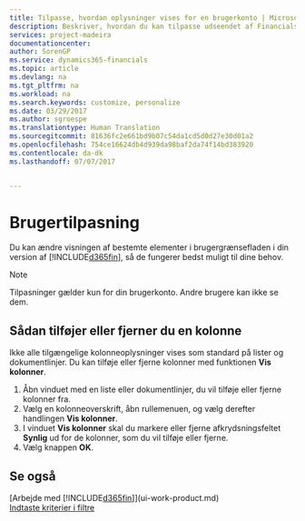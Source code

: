 ```yaml
---
title: Tilpasse, hvordan oplysninger vises for en brugerkonto | Microsoft Docs
description: Beskriver, hvordan du kan tilpasse udseendet af Financials til din brugerkonto.
services: project-madeira
documentationcenter: 
author: SorenGP
ms.service: dynamics365-financials
ms.topic: article
ms.devlang: na
ms.tgt_pltfrm: na
ms.workload: na
ms.search.keywords: customize, personalize
ms.date: 03/29/2017
ms.author: sgroespe
ms.translationtype: Human Translation
ms.sourcegitcommit: 81636fc2e661bd9b07c54da1cd5d0d27e30d01a2
ms.openlocfilehash: 754ce16624db4d939da98baf2da74f14bd383920
ms.contentlocale: da-dk
ms.lasthandoff: 07/07/2017


---
```

# <a name="user-personalization"></a>Brugertilpasning
Du kan ændre visningen af bestemte elementer i brugergrænsefladen i din version af [!INCLUDE[d365fin](includes/d365fin_md.md)], så de fungerer bedst muligt til dine behov.

> [!NOTE]  
>   Tilpasninger gælder kun for din brugerkonto. Andre brugere kan ikke se dem.

## <a name="to-add-or-remove-a-column"></a>Sådan tilføjer eller fjerner du en kolonne
Ikke alle tilgængelige kolonneoplysninger vises som standard på lister og dokumentlinjer. Du kan tilføje eller fjerne kolonner med funktionen **Vis kolonner**.

1. Åbn vinduet med en liste eller dokumentlinjer, du vil tilføje eller fjerne kolonner fra.
2. Vælg en kolonneoverskrift, åbn rullemenuen, og vælg derefter handlingen **Vis kolonner**.
3. I vinduet **Vis kolonner** skal du markere eller fjerne afkrydsningsfeltet **Synlig** ud for de kolonner, som du vil tilføje eller fjerne.
4. Vælg knappen **OK**.

## <a name="see-also"></a>Se også
[Arbejde med [!INCLUDE[d365fin](includes/d365fin_md.md)]](ui-work-product.md)  
[Indtaste kriterier i filtre](ui-enter-criteria-filters.md)

